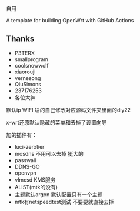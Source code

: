 自用

A template for building OpenWrt with GitHub Actions

## Thanks

- P3TERX
- smallprogram
- coolsnowwolf
- xiaorouji
- vernesong
- QiuSimons
- 237176253
- 各位大神




默认ip WIFI 啥的自己修改对应源码文件夹里面的diy22

x-wrt还原默认隐藏的菜单和去掉了设置向导

加的插件有：
- luci-zerotier
- mosdns 不用可以去掉 挺大的
- passwall
- DDNS-GO
- openvpn
- vlmcsd  KMS服务
- ALIST(mtk的没有)
- 主题默认argon  默认配置只有一个主题 
- mtk有netspeedtest测试 不要要就直接去掉

